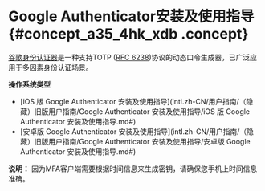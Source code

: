 # Google Authenticator安装及使用指导 {#concept_a35_4hk_xdb .concept}

 [谷歌身份认证器](https://support.google.com/accounts/answer/1066447?spm=a2c4g.11186623.2.4.20ZK8W&hl=zh-Hans)是一种支持TOTP \([RFC 6238](https://tools.ietf.org/html/rfc6238)\)协议的动态口令生成器，已广泛应用于多因素身份认证场景。

 **操作系统类型** 

-    [iOS 版 Google Authenticator 安装及使用指导](intl.zh-CN/用户指南/（隐藏）旧版用户指南/Google Authenticator 安装及使用指导/iOS 版 Google Authenticator 安装及使用指导.md#) 
-    [安卓版 Google Authenticator 安装及使用指导](intl.zh-CN/用户指南/（隐藏）旧版用户指南/Google Authenticator 安装及使用指导/安卓版 Google Authenticator 安装及使用指导.md#) 

**说明：** 因为MFA客户端需要根据时间信息来生成密钥，请确保您手机上时间信息准确。

